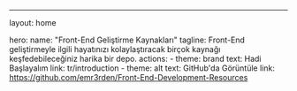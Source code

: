 ---
layout: home

hero:
  name: "Front-End Geliştirme Kaynakları"
  tagline: Front-End geliştirmeyle ilgili hayatınızı kolaylaştıracak birçok kaynağı keşfedebileceğiniz harika bir depo.
  actions:
    - theme: brand
      text: Hadi Başlayalım
      link: tr/introduction
    - theme: alt
      text: GitHub'da Görüntüle
      link: https://github.com/emr3rden/Front-End-Development-Resources